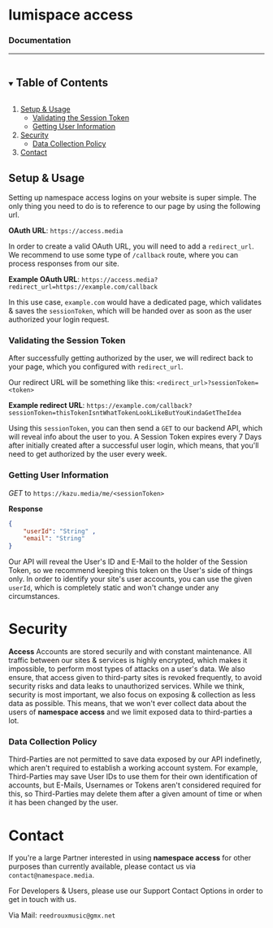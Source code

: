 # lumispace access
### Documentation
---
<!-- TABLE OF CONTENTS -->
<details open="open">
  <summary><h2 style="display: inline-block">Table of Contents</h2></summary>
  <ol>
    <li>
    <a href="#setup--usage">Setup & Usage</a>
    <ul>
        <li><a href="#validating-the-session-token">Validating the Session Token</a></li>
        <li><a href="#getting-user-information">Getting User Information</a></li>
    </ul>
    </li>
    <li>
    <a href="#security">Security</a>
    <ul>
        <li><a href="#data-collection-policy">Data Collection Policy</a></li>
    </ul>
    </li>
    <li><a href="#contact">Contact</a></li>
  </ol>
</details>

## Setup & Usage
Setting up namespace access logins on your website is super simple.
The only thing you need to do is to reference to our page by using the following url.

**OAuth URL**: `https://access.media`

In order to create a valid OAuth URL, you will need to add a `redirect_url`.
We recommend to use some type of `/callback` route, where you can process responses from our site.

**Example OAuth URL**: `https://access.media?redirect_url=https://example.com/callback`

In this use case, `example.com` would have a dedicated page, which validates & saves the `sessionToken`, which will be handed over as soon as the user authorized your login request.

### Validating the Session Token
After successfully getting authorized by the user, we will redirect back to your page, which you configured with `redirect_url`.

Our redirect URL will be something like this: `<redirect_url>?sessionToken=<token>`

**Example redirect URL**: `https://example.com/callback?sessionToken=thisTokenIsntWhatTokenLookLikeButYouKindaGetTheIdea`


Using this `sessionToken`, you can then send a `GET` to our backend API, which will reveal info about the user to you. A Session Token expires every 7 Days after initially created after a successful user login, which means, that you'll need to get authorized by the user every week.

### Getting User Information
*GET* to `https://kazu.media/me/<sessionToken>`

**Response**
```json
{
    "userId": "String" ,
    "email": "String"
}
```

Our API will reveal the User's ID and E-Mail to the holder of the Session Token, so we recommend keeping this token on the User's side of things only. 
In order to identify your site's user accounts, you can use the given `userId`, which is completely static and won't change under any circumstances.

# Security
**Access** Accounts are stored securily and with constant maintenance.
All traffic between our sites & services is highly encrypted, which makes it impossible, to perform most types of attacks on a user's data. We also ensure, that access given to third-party sites is revoked frequently, to avoid security risks and data leaks to unauthorized services.
While we think, security is most important, we also focus on exposing & collection as less data as possible. This means, that we won't ever collect data about the users of **namespace access** and we limit exposed data to third-parties a lot.

### Data Collection Policy
Third-Parties are not permitted to save data exposed by our API indefinetly, which aren't required to establish a working account system.
For example, Third-Parties may save User IDs to use them for their own identification of accounts, but E-Mails, Usernames or Tokens aren't considered required for this, so Third-Parties may delete them after a given amount of time or when it has been changed by the user.

# Contact
If you're a large Partner interested in using **namespace access** for other purposes than currently available, please contact us via `contact@namespace.media`.

For Developers & Users, please use our Support Contact Options in order to get in touch with us.

Via Mail: `reedrouxmusic@gmx.net`</br>
